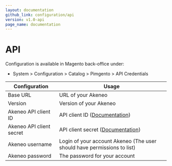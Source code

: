 ```yaml
---
layout: documentation
github_link: configuration/api
version: v1.0-api
page_name: documentation
---
```


# API

Configuration is available in Magento back-office under:
* System > Configuration > Catalog > Pimgento > API Credentials

| Configuration                 | Usage                                                                                  |
|-------------------------------|----------------------------------------------------------------------------------------|
| Base URL                      | URL of your Akeneo                                                                     |
| Version                       | Version of your Akeneo                                                                 |
| Akeneo API client ID          | API client ID ([Documentation](https://api.akeneo.com/documentation/security.html))    |
| Akeneo API client secret      | API client secret ([Documentation](https://api.akeneo.com/documentation/security.html))|
| Akeneo username               | Login of your account Akeneo (The user should have permissions to list)                |
| Akeneo password               | The password for your account                                                          |